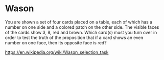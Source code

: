 # Wason

You are shown a set of four cards placed on a table, each of which has a number on one side and a colored patch on the other side. The visible faces of the cards show 3, 8, red and brown. Which card(s) must you turn over in order to test the truth of the proposition that if a card shows an even number on one face, then its opposite face is red?

https://en.wikipedia.org/wiki/Wason_selection_task
